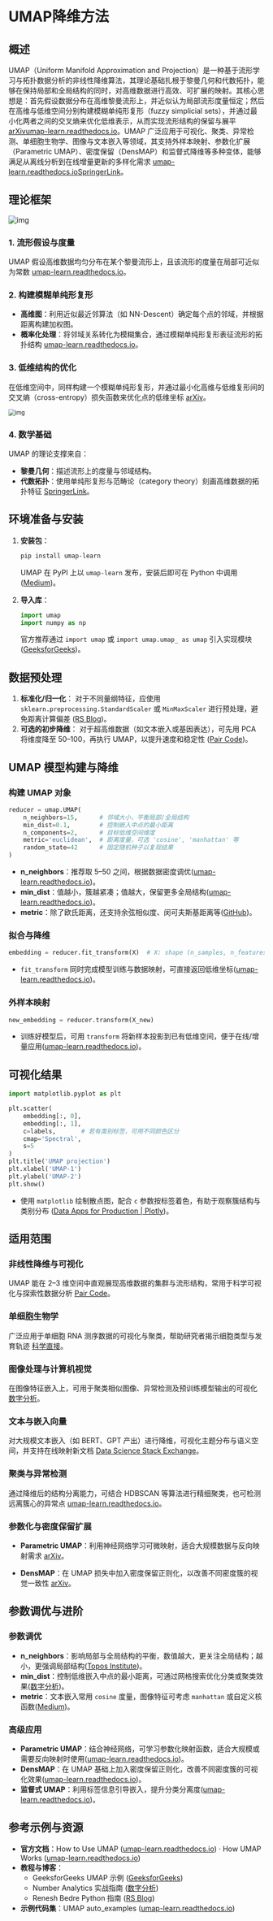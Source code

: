 # UMAP降维方法

## 概述

UMAP（Uniform Manifold Approximation and Projection）是一种基于流形学习与拓扑数据分析的非线性降维算法，其理论基础扎根于黎曼几何和代数拓扑，能够在保持局部和全局结构的同时，对高维数据进行高效、可扩展的映射。其核心思想是：首先假设数据分布在高维黎曼流形上，并近似认为局部流形度量恒定；然后在高维与低维空间分别构建模糊单纯形复形（fuzzy simplicial sets），并通过最小化两者之间的交叉熵来优化低维表示，从而实现流形结构的保留与展平 [arXiv](https://arxiv.org/abs/1802.03426?utm_source=chatgpt.com)[umap-learn.readthedocs.io](https://umap-learn.readthedocs.io/en/latest/how_umap_works.html?utm_source=chatgpt.com)。UMAP 广泛应用于可视化、聚类、异常检测、单细胞生物学、图像与文本嵌入等领域，其支持外样本映射、参数化扩展（Parametric UMAP）、密度保留（DensMAP）和监督式降维等多种变体，能够满足从离线分析到在线增量更新的多样化需求 [umap-learn.readthedocs.io](https://umap-learn.readthedocs.io/?utm_source=chatgpt.com)[SpringerLink](https://link.springer.com/article/10.1007/s10618-023-00980-2?utm_source=chatgpt.com)。



## 理论框架

![img](https://pic4.zhimg.com/v2-f268e5f0e35eab518b7778b95ea88551_r.jpg)

### 1. 流形假设与度量

UMAP 假设高维数据均匀分布在某个黎曼流形上，且该流形的度量在局部可近似为常数 [umap-learn.readthedocs.io](https://umap-learn.readthedocs.io/?utm_source=chatgpt.com)。

### 2. 构建模糊单纯形复形

- **高维图**：利用近似最近邻算法（如 NN-Descent）确定每个点的邻域，并根据距离构建加权图。
- **概率化处理**：将邻域关系转化为模糊集合，通过模糊单纯形复形表征流形的拓扑结构 [umap-learn.readthedocs.io](https://umap-learn.readthedocs.io/en/latest/how_umap_works.html?utm_source=chatgpt.com)。

### 3. 低维结构的优化

在低维空间中，同样构建一个模糊单纯形复形，并通过最小化高维与低维复形间的交叉熵（cross-entropy）损失函数来优化点的低维坐标 [arXiv](https://arxiv.org/abs/2109.02508?utm_source=chatgpt.com)。

<img src="https://picx.zhimg.com/v2-47122b249045026dba95532e6bf816bf_r.jpg" alt="img" style="zoom:80%;" />

### 4. 数学基础

UMAP 的理论支撑来自：

- **黎曼几何**：描述流形上的度量与邻域结构。
- **代数拓扑**：使用单纯形复形与范畴论（category theory）刻画高维数据的拓扑特征 [SpringerLink](https://link.springer.com/article/10.1007/s10618-023-00980-2?utm_source=chatgpt.com)。



## 环境准备与安装

1. **安装包**：

   ```bash
   pip install umap-learn
   ```

   UMAP 在 PyPI 上以 `umap-learn` 发布，安装后即可在 Python 中调用 ([Medium](https://medium.com/mcd-unison/umap-an-alternative-dimensionality-reduction-technique-7a5e77e80982?utm_source=chatgpt.com))。

2. **导入库**：

   ```python
   import umap
   import numpy as np
   ```

   官方推荐通过 `import umap` 或 `import umap.umap_ as umap` 引入实现模块 ([GeeksforGeeks](https://www.geeksforgeeks.org/umap-uniform-manifold-approximation-and-projection/?utm_source=chatgpt.com))。



## 数据预处理

1. **标准化/归一化**：
    对于不同量纲特征，应使用 `sklearn.preprocessing.StandardScaler` 或 `MinMaxScaler` 进行预处理，避免距离计算偏差 ([RS Blog](https://www.reneshbedre.com/blog/umap-in-python.html?utm_source=chatgpt.com))。
2. **可选的初步降维**：
    对于超高维数据（如文本嵌入或基因表达），可先用 PCA 将维度降至 50–100，再执行 UMAP，以提升速度和稳定性 ([Pair Code](https://pair-code.github.io/understanding-umap/?utm_source=chatgpt.com))。



## UMAP 模型构建与降维

###  构建 UMAP 对象

```python
reducer = umap.UMAP(
    n_neighbors=15,      # 邻域大小，平衡局部/全局结构
    min_dist=0.1,        # 控制嵌入中点的最小距离
    n_components=2,      # 目标低维空间维度
    metric='euclidean',  # 距离度量，可选 'cosine', 'manhattan' 等
    random_state=42      # 固定随机种子以复现结果
)
```

- **n_neighbors**：推荐取 5–50 之间，根据数据密度调优([umap-learn.readthedocs.io](https://umap-learn.readthedocs.io/en/latest/how_umap_works.html?utm_source=chatgpt.com))。
- **min_dist**：值越小，簇越紧凑；值越大，保留更多全局结构([umap-learn.readthedocs.io](https://umap-learn.readthedocs.io/en/latest/how_umap_works.html?utm_source=chatgpt.com))。
- **metric**：除了欧氏距离，还支持余弦相似度、闵可夫斯基距离等([GitHub](https://github.com/lmcinnes/umap?utm_source=chatgpt.com))。

### 拟合与降维

```python
embedding = reducer.fit_transform(X)  # X: shape (n_samples, n_features)
```

- `fit_transform` 同时完成模型训练与数据映射，可直接返回低维坐标([umap-learn.readthedocs.io](https://umap-learn.readthedocs.io/en/latest/basic_usage.html?utm_source=chatgpt.com))。

### 外样本映射

```python
new_embedding = reducer.transform(X_new)
```

- 训练好模型后，可用 `transform` 将新样本投影到已有低维空间，便于在线/增量应用([umap-learn.readthedocs.io](https://umap-learn.readthedocs.io/en/latest/how_umap_works.html?utm_source=chatgpt.com))。



## 可视化结果

```python
import matplotlib.pyplot as plt

plt.scatter(
    embedding[:, 0],
    embedding[:, 1],
    c=labels,       # 若有类别标签，可用不同颜色区分
    cmap='Spectral',
    s=5
)
plt.title('UMAP projection')
plt.xlabel('UMAP-1')
plt.ylabel('UMAP-2')
plt.show()
```

- 使用 `matplotlib` 绘制散点图，配合 `c` 参数按标签着色，有助于观察簇结构与类别分布 ([Data Apps for Production | Plotly](https://plotly.com/python/t-sne-and-umap-projections/?utm_source=chatgpt.com))。



## 适用范围

### 非线性降维与可视化

UMAP 能在 2–3 维空间中直观展现高维数据的集群与流形结构，常用于科学可视化与探索性数据分析 [Pair Code](https://pair-code.github.io/understanding-umap/?utm_source=chatgpt.com)。

### 单细胞生物学

广泛应用于单细胞 RNA 测序数据的可视化与聚类，帮助研究者揭示细胞类型与发育轨迹 [科学直接](https://www.sciencedirect.com/science/article/pii/S2666389923000818?utm_source=chatgpt.com)。

### 图像处理与计算机视觉

在图像特征嵌入上，可用于聚类相似图像、异常检测及预训练模型输出的可视化 [数字分析](https://www.numberanalytics.com/blog/5-real-world-cases-umap-empowers-machine-learning-models?utm_source=chatgpt.com)。

### 文本与嵌入向量

对大规模文本嵌入（如 BERT、GPT 产出）进行降维，可视化主题分布与语义空间，并支持在线映射新文档 [Data Science Stack Exchange](https://datascience.stackexchange.com/questions/95223/does-it-make-sense-to-use-umap-for-dimensionality-reduction-for-modeling-rather?utm_source=chatgpt.com)。

### 聚类与异常检测

通过降维后的结构分离能力，可结合 HDBSCAN 等算法进行精细聚类，也可检测远离簇心的异常点 [umap-learn.readthedocs.io](https://umap-learn.readthedocs.io/en/latest/auto_examples/?utm_source=chatgpt.com)。

### 参数化与密度保留扩展

- **Parametric UMAP**：利用神经网络学习可微映射，适合大规模数据与反向映射需求 [arXiv](https://arxiv.org/abs/2109.02508?utm_source=chatgpt.com)。

- **DensMAP**：在 UMAP 损失中加入密度保留正则化，以改善不同密度簇的视觉一致性 [arXiv](https://arxiv.org/abs/2109.02508?utm_source=chatgpt.com)。

  

##  参数调优与进阶

### 参数调优

- **n_neighbors**：影响局部与全局结构的平衡，数值越大，更关注全局结构；越小，更强调局部结构([Topos Institute](https://topos.institute/blog/2024-04-05-understanding-umap/?utm_source=chatgpt.com))。
- **min_dist**：控制低维嵌入中点的最小距离，可通过网格搜索优化分类或聚类效果([数字分析](https://www.numberanalytics.com/blog/practical-guide-to-implementing-umap-for-data-analysis?utm_source=chatgpt.com))。
- **metric**：文本嵌入常用 `cosine` 度量，图像特征可考虑 `manhattan` 或自定义核函数([Medium](https://medium.com/data-science/umap-dimensionality-reduction-an-incredibly-robust-machine-learning-algorithm-b5acb01de568?utm_source=chatgpt.com))。

### 高级应用

- **Parametric UMAP**：结合神经网络，可学习参数化映射函数，适合大规模或需要反向映射时使用([umap-learn.readthedocs.io](https://umap-learn.readthedocs.io/en/latest/how_umap_works.html?utm_source=chatgpt.com))。
- **DensMAP**：在 UMAP 基础上加入密度保留正则化，改善不同密度簇的可视化效果([umap-learn.readthedocs.io](https://umap-learn.readthedocs.io/en/latest/how_umap_works.html?utm_source=chatgpt.com))。
- **监督式 UMAP**：利用标签信息引导嵌入，提升分类分离度([umap-learn.readthedocs.io](https://umap-learn.readthedocs.io/en/latest/how_umap_works.html?utm_source=chatgpt.com))。



## 参考示例与资源

- **官方文档**：How to Use UMAP ([umap-learn.readthedocs.io](https://umap-learn.readthedocs.io/en/latest/basic_usage.html?utm_source=chatgpt.com)) · How UMAP Works ([umap-learn.readthedocs.io](https://umap-learn.readthedocs.io/en/latest/how_umap_works.html?utm_source=chatgpt.com))
- **教程与博客**：
  - GeeksforGeeks UMAP 示例 ([GeeksforGeeks](https://www.geeksforgeeks.org/umap-uniform-manifold-approximation-and-projection/?utm_source=chatgpt.com))
  - Number Analytics 实战指南 ([数字分析](https://www.numberanalytics.com/blog/practical-guide-to-implementing-umap-for-data-analysis?utm_source=chatgpt.com))
  - Renesh Bedre Python 指南 ([RS Blog](https://www.reneshbedre.com/blog/umap-in-python.html?utm_source=chatgpt.com))
- **示例代码集**：UMAP auto_examples ([umap-learn.readthedocs.io](https://umap-learn.readthedocs.io/en/latest/auto_examples/?utm_source=chatgpt.com))

